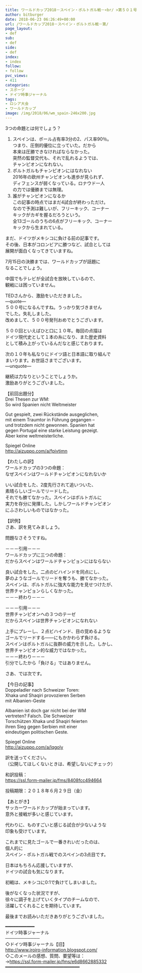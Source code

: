 ```yaml
---
title: ワールドカップ2018－スペイン・ポルトガル戦－<br/ >第５０１号
author: bitburger
date: 2018-06-23 06:26:49+00:00
url: /ワールドカップ2018－スペイン・ポルトガル戦－第/
page_layout:
- def
sub:
- def
side:
- def
index:
- index
follow:
- follow
pvc_views:
- 411
categories:
- スポーツ
- ドイツ時事ジャーナル
tags:
- ロシア大会
- ワールドカップ
image: /img/2018/06/wm_spain-246x200.jpg
---
```

3つの命題とは何でしょう？

  1. スペインは、ボール占有率3分の2、パス率90％。  
    つまり、圧倒的優位に立っていた。だから  
    本来は圧勝できなければならなかった。  
    突然の監督交代も、それで乱れるようでは、  
    チャンピオンになれない。
  2. ポルトガルもチャンピオンにはなれない  
    2016年の欧州チャンピオンも進歩が見られず、  
    ディフェンスが弱くなっている。ロナウド一人  
    の力では優勝までは無理。
  3. 誰がチャンピオンになるか  
    この記事の時点ではまだ4試合が終わっただけ。  
    なので予測は難しいが、フリーキック、コーナー  
    キックがカギを握るだろうという。  
    全13ゴールのうちの6点がフリーキック、コーナー  
    キックから生まれている。

まだ、ドイツがメキシコに負ける前の記事です。  
その後、日本がコロンビアに勝つなど、試合としては  
展開が面白くなってきていますね。  
  
7月15日の決勝までは、ワールドカップが話題に  
なることでしょう。  
  
中国でもテレビが全試合を放映しているので、  
観戦には困っていません。

TEDさんから、激励をいただきました。  
&#8212;quote&#8212;  
５００号になるんですね。うっかり気づきません  
でした。失礼しました。  
改めまして、５００号発刊おめでとうございます。  
  
５００回といえばひと口に１０年。毎回の点描は  
ドイツ現代史として１本の糸になり、また歴史資料  
として積み上がっているんだなと感じております。  
  
次の１０年も私なりにドイツ語と日本語に取り組んで  
まいります。お世話さまでございます。  
&#8212;unquote&#8212;  
  
継続は力なりということでしょうか。  
激励ありがとうございました。

【前回出題分】  
Drei Thesen zur WM:  
So wird Spanien nicht Weltmeister  
  
Gut gespielt, zwei Rückstände ausgeglichen,  
mit einem Traumtor in Führung gegangen &#8211;  
und trotzdem nicht gewonnen. Spanien hat  
gegen Portugal eine starke Leistung gezeigt.  
Aber keine weltmeisterliche.  
  
Spiegel Online  
<http://aizuppo.com/a/fpivtimn>

【わたしの訳】  
ワールドカップの3つの命題：  
なぜスペインはワールドチャンピオンになれないか  
  
いい試合をした、2度先行されて追いついた、  
素晴らしいゴールでリードした。  
それでも勝てなかった。スペインはポルトガルに  
実力を存分に発揮した。しかしワールドチャンピオン  
にふさわしいものではなかった。

【訳例】  
さあ、訳を見てみましょう。  
  
問題なさそうですね。

－－－引用－－－  
ワールドカップに三つの命題：  
だからスペインはワールドチャンピョンにはならない  
  
良い試合をした。二点のビハインドを同点にし、  
夢のようなゴールでリードを奪うも、勝てなかった。  
スペインは、ポルトガルに強大な能力を見せつけたが、  
世界チャンピョンらしくなかった。  
－－－終わり－－－

－－－引用－－－  
世界チャンピオンヘの３つのテーゼ  
だからスペインは世界チャンピオンになれない  
  
上手にプレーし、２点ビハインド、目の覚めるような  
ゴールでリードする――にもかかわらず負ける。  
スペインはポルトガルに抜群の威力を示した。しかし、  
世界チャンピオン的な威力ではなかった。  
－－－終わり－－－  
引分でしたから「負ける」ではありません。

さあ、では次です。  
  
【今日の記事】  
Doppeladler nach Schweizer Toren:  
Xhaka und Shaqiri provozieren Serben  
mit Albanien-Geste  
  
Albanien ist doch gar nicht bei der WM  
vertreten? Falsch. Die Schweizer  
Torschützen Xhaka und Shaqiri feierten  
ihren Sieg gegen Serbien mit einer  
eindeutigen politischen Geste.  
  
Spiegel Online  
<http://aizuppo.com/a/lqgoly>

訳を送ってください。  
（公開してほしくないときは、希望しないにチェック）  
  
和訳投稿：  
 <https://ssl.form-mailer.jp/fms/8408fcc494664>  
  
投稿期限：２０１８年６月２９日（金）

【あとがき】  
サッカーワールドカップが始まっています。  
意外と接戦が多いと感じています。  
  
代わりに、ものすごいと感じる試合が少ないような  
印象も受けています。  
  
これまでに見たゴールで一番きれいだったのは、  
個人的に  
スペイン・ポルトガル戦でのスペインの3点目です。  
  
日本はもちろん応援していますが、  
ドイツの試合も気になります。  
  
初戦は、メキシコに0:1で負けてしまいました。  
  
後がなくなった状況ですが、  
徐々に調子を上げていくタイプのチームなので、  
活躍してくれることを期待しています。  
  
最後までお読みいただきありがとうございました。

━━━━━━━━━━━  
ドイツ時事ジャーナル  
───────────  
◇ドイツ時事ジャーナル【旧】  
<http://www.iroiro-information.blogspot.com/>  
◇このメールの感想、質問、要望等は：  
-><https://ssl.form-mailer.jp/fms/e6d8662885332>  
━━━━━━━━━━━━━━━━━━━━━━━━━━━━